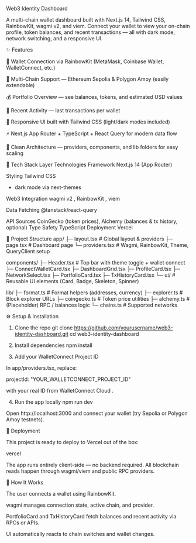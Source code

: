Web3 Identity Dashboard

A multi-chain wallet dashboard built with Next.js 14, Tailwind CSS, RainbowKit, wagmi v2, and viem.
Connect your wallet to view your on-chain profile, token balances, and recent transactions — all with dark mode, network switching, and a responsive UI.

✨ Features

🔐 Wallet Connection via RainbowKit (MetaMask, Coinbase Wallet, WalletConnect, etc.)

🧩 Multi-Chain Support — Ethereum Sepolia & Polygon Amoy (easily extendable)

💰 Portfolio Overview — see balances, tokens, and estimated USD values

📜 Recent Activity — last transactions per wallet

🎨 Responsive UI built with Tailwind CSS (light/dark modes included)

⚡ Next.js App Router + TypeScript + React Query for modern data flow

🧱 Clean Architecture — providers, components, and lib folders for easy scaling

🧠 Tech Stack
Layer	Technologies
Framework	Next.js 14 (App Router)

Styling	Tailwind CSS
 + dark mode via next-themes

Web3 Integration	wagmi v2
, RainbowKit
, viem

Data Fetching	@tanstack/react-query

API Sources	CoinGecko (token prices), Alchemy (balances & tx history, optional)
Type Safety	TypeScript
Deployment	Vercel


🧱 Project Structure
app/
 ├─ layout.tsx          # Global layout & providers
 ├─ page.tsx            # Dashboard page
 └─ providers.tsx       # Wagmi, RainbowKit, Theme, QueryClient setup

components/
 ├─ Header.tsx          # Top bar with theme toggle + wallet connect
 ├─ ConnectWalletCard.tsx
 ├─ DashboardGrid.tsx
 ├─ ProfileCard.tsx
 ├─ NetworkSelect.tsx
 ├─ PortfolioCard.tsx
 ├─ TxHistoryCard.tsx
 └─ ui/                 # Reusable UI elements (Card, Badge, Skeleton, Spinner)

lib/
 ├─ format.ts           # Format helpers (addresses, currency)
 ├─ explorer.ts         # Block explorer URLs
 ├─ coingecko.ts        # Token price utilities
 ├─ alchemy.ts          # (Placeholder) RPC / balances logic
 └─ chains.ts           # Supported networks

⚙️ Setup & Installation
1. Clone the repo
git clone https://github.com/yourusername/web3-identity-dashboard.git
cd web3-identity-dashboard

2. Install dependencies
npm install

3. Add your WalletConnect Project ID

In app/providers.tsx, replace:

projectId: "YOUR_WALLETCONNECT_PROJECT_ID"


with your real ID from WalletConnect Cloud
.

4. Run the app locally
npm run dev


Open http://localhost:3000
 and connect your wallet (try Sepolia or Polygon Amoy testnets).

🚀 Deployment

This project is ready to deploy to Vercel out of the box:

vercel


The app runs entirely client-side — no backend required.
All blockchain reads happen through wagmi/viem and public RPC providers.

🧩 How It Works

The user connects a wallet using RainbowKit.

wagmi manages connection state, active chain, and provider.

PortfolioCard and TxHistoryCard fetch balances and recent activity via RPCs or APIs.

UI automatically reacts to chain switches and wallet changes.